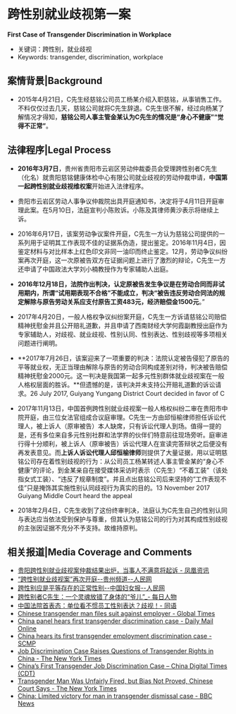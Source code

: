 # 跨性别就业歧视第一案

**First Case of Transgender Discrimination in Workplace**

- 关键词：跨性别，就业歧视
- Keywords: transgender, discrimination, workplace

<!-- more -->

## 案情背景|Background
* 2015年4月21日，C先生经慈铭公司员工杨某介绍入职慈铭，从事销售工作。不料仅仅过去几天，慈铭公司就将C先生辞退。C先生很不解，经过向杨某了解情况才得知，**慈铭公司人事主管金某认为C先生的情况是“身心不健康”“觉得不正常”**。

## 法律程序|Legal Process
* **2016年3月7日**，贵州省贵阳市云岩区劳动仲裁委员会受理跨性别者C先生（化名）就贵阳慈铭健康体检中心有限公司就业歧视的劳动仲裁申请，**中国第一起跨性别就业歧视维权案**开始进入法律程序。

* 贵阳市云岩区劳动人事争议仲裁院出具开庭通知书，决定将于4月11日开庭审理此案。在5月10日，法庭宣判小陈败诉。小陈及其律师黄沙表示将继续上诉。
* 2016年6月17日，该案劳动争议案件开庭，C先生一方认为慈铭公司提供的一系列用于证明其工作表现不佳的证据系伪造，提出鉴定。2016年11月4日，因鉴定材料与对比样本上红色印文非同一油印而终止鉴定。12月，劳动争议纠纷案再次开庭，这一次原被告双方在证据问题上进行了激烈的辩论，C先生一方还申请了中国政法大学刘小楠教授作为专家辅助人出庭。
* **2016年12月18日，法院作出判决，认定原被告发生争议是在劳动合同而非试用期内，所谓“试用期表现不合格”不能成立，判决“被告违反劳动合同法的规定解除与原告劳动关系应支付原告工资483元，经济赔偿金1500元**。”
* 2017年4月20日，一般人格权争议纠纷案开庭，C先生一方诉请慈铭公司赔偿精神抚慰金并且公开赔礼道歉，并且申请了西南财经大学何霞副教授出庭作为专家辅助人，对歧视、就业歧视、性别认同、性别表达、性别歧视等多项相关问题进行阐明。
* **2017年7月26日，该案迎来了一项重要的判决：法院认定被告侵犯了原告的平等就业权，无正当理由解除与原告的劳动合同构成差别对待，判决被告赔偿精神抚慰金2000元。这一判决是我国第一起多元性别群体就业歧视案在一般人格权层面的胜诉。**但遗憾的是，该判决并未支持公开赔礼道歉的诉讼请求。26 July 2017, Guiyang Yungang District  Court decided in favor of C
* 2017年11月13日，中国首例跨性别就业歧视案一般人格权纠纷二审在贵阳市中院开庭，由三位女法官组成合议庭审理。C先生一方由邱恒榆律师担任诉讼代理人，被上诉人（原审被告）本人缺席，只有诉讼代理人到场。值得一提的是，还有多位来自多元性别社群和法学界的伙伴们特意前往现场旁听。庭审进行得十分顺利，被上诉人（原审被告）诉讼代理人在宣读完答辩状之后便没有再发表意见。而**上诉人诉讼代理人邱恒榆律师**则提供了大量证据，用以证明慈铭公司存在着性别歧视的行为：从公司员工杨某转述人事主管金某的“身心不健康”的评论，到金某亲自在接受媒体采访时表示（C先生）“不着工装”（该处指女式工装）、“违反了规章制度”。并且点出慈铭公司后来坚持的“工作表现不佳”只是掩饰其实施性别认同歧视行为真实的目的。13 November 2017 Guiyang Middle Court heard the appeal
* 2018年2月4日，C先生收到了这份终审判决，法庭认为C先生自己的性别认同与表达应当依法受到保护与尊重，但其认为慈铭公司的行为对其构成性别歧视的主张因证据不充分不予支持。故维持原判。


## 相关报道|Media Coverage and Comments
* [贵阳跨性别就业歧视案仲裁结果出炉，当事人不满意将起诉 - 凤凰资讯](http://news.ifeng.com/a/20160510/48746536_0.shtml)
* [“跨性别就业歧视案”再次开庭--贵州频道--人民网](http://gz.people.com.cn/n2/2016/1215/c194827-29466989.html)
* [跨性别应是平等存在的正常性别--中国妇女报--人民网](http://fj.people.com.cn/n2/2017/0816/c181466-30616511.html)
* [跨性别者C先生：一个灵魂放错了身体的“爷儿”_- 每日人物](http://news.ifeng.com/a/20170819/51687915_0.shtml)
* [中国法院首表态：单位看不惯员工性别表达？歧视！- 同语](https://mp.weixin.qq.com/s/tHjRsaxai9NwG-emAe2g3w)
* [Chinese transgender man files suit against employer - Global Times](http://www.globaltimes.cn/content/978123.shtml)
* [China panel hears first transgender discrimination case - Daily Mail Online](https://www.dailymail.co.uk/wires/ap/article-3533415/China-panel-hears-transgender-discrimination-case.html)
* [China hears its first transgender employment discrimination case - SCMP](https://www.gaystarnews.com/article/china-first-transgender-employment-case/#gs.7f474b)
* [Job Discrimination Case Raises Questions of Transgender Rights in China - The New York Times](https://www.nytimes.com/2016/04/12/world/asia/china-transgender-labor-discrimination.html)
* [China’s First Transgender Job Discrimination Case – China Digital Times (CDT)](https://chinadigitaltimes.net/2016/05/chinas-first-transgender-discrimination-case/)
* [Transgender Man Was Unfairly Fired, but Bias Not Proved, Chinese Court Says - The New York Times](https://www.nytimes.com/2017/01/02/world/asia/china-transgender-lawsuit.html)
* [China: Limited victory for man in transgender dismissal case - BBC News](https://www.bbc.com/news/world-asia-china-38497015)




